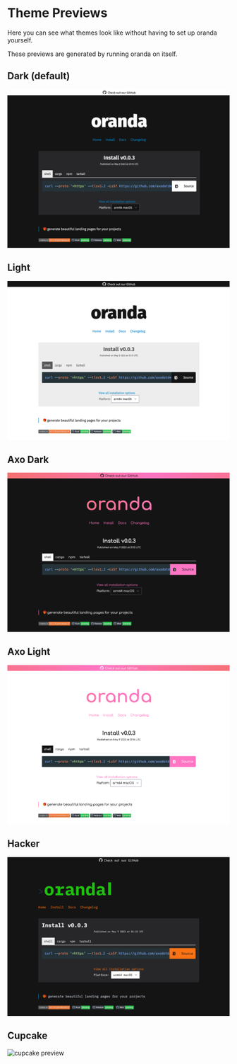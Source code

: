 # Theme Previews

Here you can see what themes look like without having to set up oranda yourself.

These previews are generated by running oranda on itself.

## Dark (default)

![dark theme preview](../../images/themes/dark.png)

## Light

![light theme preview](../../images/themes/light.png)

## Axo Dark

![axo dark theme preview](../../images/themes/axodark.png)

## Axo Light


![axo light theme preview](../../images/themes/axolight.png)

## Hacker

![hacker theme preview](../../images/themes/hacker.png)

## Cupcake

![cupcake preview](../images/themes/cupcake.png)
